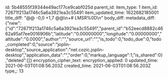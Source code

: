 id: 5b48555f39344e49ac177ce9cabf025d
parent_id: 
item_type: 1
item_id: 72671f213a1746c5a6a3921ea3c55491
item_updated_time: 1622682185001
title_diff: "@@ -0,0 +1,7 @@\\n+# LMSR%0D\\n"
body_diff: 
metadata_diff: {"new":{"id":"72671f213a1746c5a6a3921ea3c55491","parent_id":"b52eecd8882c4662a95af7ee0016906b","latitude":"0.00000000","longitude":"0.00000000","altitude":"0.0000","author":"","source_url":"","is_todo":0,"todo_due":0,"todo_completed":0,"source":"joplin-desktop","source_application":"net.cozic.joplin-desktop","application_data":"","order":0,"markup_language":1,"is_shared":0},"deleted":[]}
encryption_cipher_text: 
encryption_applied: 0
updated_time: 2021-06-03T01:08:56.203Z
created_time: 2021-06-03T01:08:56.203Z
type_: 13